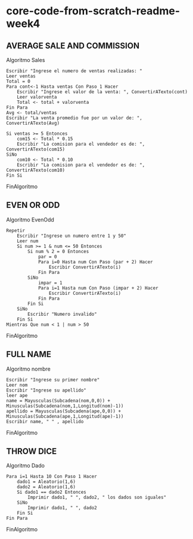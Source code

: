 # core-code-from-scratch-readme-week4

## AVERAGE SALE AND COMMISSION

Algoritmo Sales
	
	Escribir "Ingrese el numero de ventas realizadas: "
	Leer ventas
	Total = 0
	Para cont<-1 Hasta ventas Con Paso 1 Hacer
		Escribir "Ingrese el valor de la venta: ", ConvertirATexto(cont)
		Leer valorventa
		Total <- total + valorventa
	Fin Para
	Avg <- total/ventas
	Escribir "La venta promedio fue por un valor de: ", ConvertirATexto(Avg)
	
	Si ventas >= 5 Entonces
		com15 <- Total * 0.15
		Escribir "La comision para el vendedor es de: ", ConvertirATexto(com15)
	SiNo
		com10 <- Total * 0.10
		Escribir "La comision para el vendedor es de: ", ConvertirATexto(com10)
	Fin Si
	
FinAlgoritmo


## EVEN OR ODD

Algoritmo EvenOdd

	Repetir
		Escribir "Ingrese un numero entre 1 y 50"
		Leer num
		Si num >= 1 & num <= 50 Entonces
			Si num % 2 = 0 Entonces
				par = 0
				Para i=0 Hasta num Con Paso (par + 2) Hacer
					Escribir ConvertirATexto(i)
				Fin Para
			SiNo
				impar = 1
				Para i=1 Hasta num Con Paso (impar + 2) Hacer
					Escribir ConvertirATexto(i)
				Fin Para
			Fin Si
		SiNo
			Escribir "Numero invalido"
		Fin Si
	Mientras Que num < 1 | num > 50
	
FinAlgoritmo


## FULL NAME

Algoritmo nombre

	Escribir "Ingrese su primer nombre"
	Leer nom
	Escribir "Ingrese su apellido"
	leer ape
	name = Mayusculas(Subcadena(nom,0,0)) + Minusculas(Subcadena(nom,1,Longitud(nom)-1))
	apellido = Mayusculas(Subcadena(ape,0,0)) + Minusculas(Subcadena(ape,1,Longitud(ape)-1))
	Escribir name, " " , apellido
	
FinAlgoritmo

## THROW DICE

Algoritmo Dado

	Para i=1 Hasta 10 Con Paso 1 Hacer
		dado1 = Aleatorio(1,6)
		dado2 = Aleatorio(1,6)
		Si dado1 == dado2 Entonces
			Imprimir dado1, " ", dado2, " los dados son iguales"
		SiNo
			Imprimir dado1, " ", dado2
		Fin Si
	Fin Para
	
FinAlgoritmo

